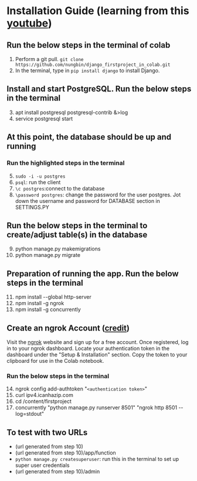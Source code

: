 # Installation Guide (learning from this [youtube](https://youtu.be/0roB7wZMLqI?si=4pS1F9CYk2xuM_oN))

## Run the below steps in the terminal of colab
1. Perform a git pull. ```git clone https://github.com/nungbin/django_firstproject_in_colab.git```
2. In the terminal, type in ```pip install django``` to install Django.

## Install and start PostgreSQL. Run the below steps in the terminal
3. apt install postgresql postgresql-contrib &>log
4. service postgresql start

## At this point, the database should be up and running
### Run the highlighted steps in the terminal
5. ```sudo -i -u postgres```
6. ```psql```: run the client
7. ```\c postgres```:connect to the database
8. ```\password postgres```: change the password for the user postgres. Jot down the username and password for DATABASE section in SETTINGS.PY

## Run the below steps in the terminal to create/adjust table(s) in the database
9. python manage.py makemigrations
10. python manage.py migrate

## Preparation of running the app. Run the below steps in the terminal
11. npm install --global http-server
12. npm install -g ngrok
13. npm install -g concurrently

## Create an ngrok Account ([credit](https://github.com/MohamedEmad300/Hosting-Web-Apps-on-Colab?tab=readme-ov-file))
Visit the [ngrok](https://ngrok.com/) website and sign up for a free account.
Once registered, log in to your ngrok dashboard.
Locate your authentication token in the dashboard under the "Setup & Installation" section.
Copy the token to your clipboard for use in the Colab notebook.
### Run the below steps in the terminal
14. ngrok config add-authtoken "```<authentication token>```"
15. curl ipv4.icanhazip.com
16. cd /content/firstproject
17. concurrently "python manage.py runserver 8501" "ngrok http 8501 --log=stdout"

## To test with two URLs
* (url generated from step 10)
* (url generated from step 10)/app/function
* ```python manage.py createsuperuser```: run this in the terminal to set up super user credentials
* (url generated from step 10)/admin
